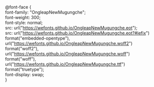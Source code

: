 @font-face {   
       font-family: "OngleapNewMugungche";   
       font-weight: 300;   
       font-style: normal;   
       src: url("https://wefonts.github.io/OngleapNewMugungche.eot");   
       src: url("https://wefonts.github.io/OngleapNewMugungche.eot?#iefix") format("embedded-opentype"),   
            url("https://wefonts.github.io/OngleapNewMugungche.woff2") format("woff2"),   
            url("https://wefonts.github.io/OngleapNewMugungche.woff") format("woff"),   
            url("https://wefonts.github.io/OngleapNewMugungche.ttf") format("truetype");   
       font-display: swap;   
   }   
